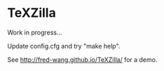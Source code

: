 TeXZilla
========

Work in progress...

Update config.cfg and try "make help".

See http://fred-wang.github.io/TeXZilla/ for a demo.
